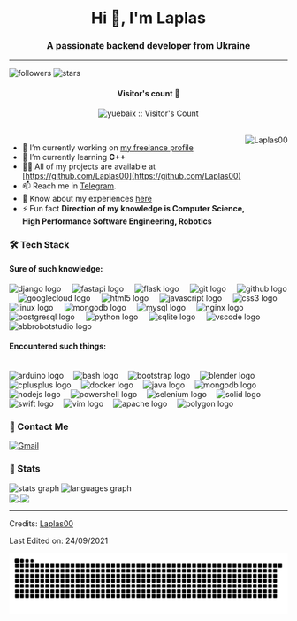 <h1 align="center">Hi 👋, I'm Laplas</h1>
<h3 align="center">A passionate backend developer from Ukraine</h3>

---

![followers](https://img.shields.io/github/followers/Laplas00?style=social)
![stars](https://img.shields.io/github/stars/Laplas00?style=social)

<h4 align="center">Visitor's count 👀</h4>
<p align="center"><img src="https://profile-counter.glitch.me/{Laplas00}/count.svg" alt="yuebaix :: Visitor's Count" /></p>
<br/>
<img align="right" height="220px" src="https://avatars.githubusercontent.com/u/61288992?v=4" alt="Laplas00" />

- 🔭 I’m currently working on [my freelance profile]()
- 🌱 I’m currently learning **C++**
- 👨‍💻 All of my projects are available at [https://github.com/Laplas00](https://github.com/Laplas00)
- 📫 Reach me in [Telegram]( **t.me/LaplasRouse**).
- 📄 Know about my experiences [here](https://res.cloudinary.com/upwork-fp/image/upload/v1744341886/profile/portfolio/1910484735327034230/ilkubi4dyk4mgkngsqnp.pdf)
- ⚡ Fun fact **Direction of my knowledge is Computer Science, High Performance Software Engineering, Robotics**

### 🛠 Tech Stack

#### Sure of such knowledge:

<div align="left">
  <img src="https://skillicons.dev/icons?i=django" height="40" alt="django logo"  />
  <img width="12" />
  <img src="https://skillicons.dev/icons?i=fastapi" height="40" alt="fastapi logo"  />
  <img width="12" />
  <img src="https://skillicons.dev/icons?i=flask" height="40" alt="flask logo"  />
  <img width="12" />
  <img src="https://skillicons.dev/icons?i=git" height="40" alt="git logo"  />
  <img width="12" />
  <img src="https://skillicons.dev/icons?i=github" height="40" alt="github logo"  />
  <img width="12" />
  <img src="https://skillicons.dev/icons?i=gcp" height="40" alt="googlecloud logo"  />
  <img width="12" />
  <img src="https://skillicons.dev/icons?i=html" height="40" alt="html5 logo"  />
  <img width="12" />
  <img src="https://skillicons.dev/icons?i=js" height="40" alt="javascript logo"  />
  <img width="12" />
  <img src="https://skillicons.dev/icons?i=css" height="40" alt="css3 logo"  />
  <img width="12" />
  <img src="https://skillicons.dev/icons?i=linux" height="40" alt="linux logo"  />
  <img width="12" />
  <img src="https://skillicons.dev/icons?i=mongodb" height="40" alt="mongodb logo"  />
  <img width="12" />
  <img src="https://skillicons.dev/icons?i=mysql" height="40" alt="mysql logo"  />
  <img width="12" />
  <img src="https://skillicons.dev/icons?i=nginx" height="40" alt="nginx logo"  />
  <img width="12" />
  <img src="https://skillicons.dev/icons?i=postgres" height="40" alt="postgresql logo"  />
  <img width="12" />
  <img src="https://skillicons.dev/icons?i=py" height="40" alt="python logo"  />
  <img width="12" />
  <img src="https://skillicons.dev/icons?i=sqlite" height="40" alt="sqlite logo"  />
  <img width="12" />
  <img src="https://skillicons.dev/icons?i=vscode" height="40" alt="vscode logo"  />
  <img width="12" />
  <img src="https://skillicons.dev/icons?i=bots" height="40" alt="abbrobotstudio logo"  />
</div>

#### Encountered such things:
<br clear="both">
<div align="left">
  <img src="https://cdn.jsdelivr.net/gh/devicons/devicon/icons/arduino/arduino-original.svg" height="40" alt="arduino logo"  />
  <img width="10" />
  <img src="https://skillicons.dev/icons?i=bash" height="40" alt="bash logo"  />
  <img width="10" />
  <img src="https://skillicons.dev/icons?i=bootstrap" height="40" alt="bootstrap logo"  />
  <img width="10" />
  <img src="https://skillicons.dev/icons?i=blender" height="40" alt="blender logo"  />
  <img width="10" />
  <img src="https://skillicons.dev/icons?i=cpp" height="40" alt="cplusplus logo"  />
  <img width="10" />
  <img src="https://skillicons.dev/icons?i=docker" height="40" alt="docker logo"  />
  <img width="10" />
  <img src="https://skillicons.dev/icons?i=java" height="40" alt="java logo"  />
  <img width="10" />
  <img src="https://skillicons.dev/icons?i=mongodb" height="40" alt="mongodb logo"  />
  <img width="10" />
  <img src="https://skillicons.dev/icons?i=nodejs" height="40" alt="nodejs logo"  />
  <img width="10" />
  <img src="https://skillicons.dev/icons?i=powershell" height="40" alt="powershell logo"  />
  <img width="10" />
  <img src="https://skillicons.dev/icons?i=selenium" height="40" alt="selenium logo"  />
  <img width="10" />
  <img src="https://skillicons.dev/icons?i=solidjs" height="40" alt="solid logo"  />
  <img width="10" />
  <img src="https://skillicons.dev/icons?i=swift" height="40" alt="swift logo"  />
  <img width="10" />
  <img src="https://skillicons.dev/icons?i=vim" height="40" alt="vim logo"  />
  <img width="10" />
  <img src="https://cdn.jsdelivr.net/gh/devicons/devicon/icons/apache/apache-original.svg" height="40" alt="apache logo"  />
  <img width="10" />
  <img src="https://cdn.jsdelivr.net/gh/devicons/devicon/icons/polygon/polygon-original.svg" height="40" alt="polygon logo"  />
</div>

### 💬 Contact Me

[![Gmail](https://img.shields.io/badge/-laplas.rouse@gmail.com-c14438?style=for-the-badge&logo=Gmail&logoColor=white)](mailto:laplas.rouse@gmail.com)

### 🚦 Stats


<div align="left">
  <img src="https://github-readme-stats.vercel.app/api?username=Laplas00&hide_title=true&hide_rank=false&show_icons=true&include_all_commits=true&count_private=true&disable_animations=true&theme=dark&locale=en&hide_border=true&order=1" height="150" alt="stats graph"  />
  <img src="https://github-readme-stats.vercel.app/api/top-langs?username=Laplas00&locale=en&hide_title=true&layout=compact&card_width=320&langs_count=6&theme=dark&hide_border=true&order=2" height="150" alt="languages graph"  />
</div>

<div>
  <a href="https://github.com/anuraghazra/convoychat">
  <img align="center" src="https://github-readme-stats.vercel.app/api/pin/?username=Laplas00&repo=WalletTester&theme=dark&hide_border=true&order=2" />
</a>
<a href="https://github.com/anuraghazra/convoychat">
  <img align="center" src="https://github-readme-stats.vercel.app/api/pin/?username=Laplas00&repo=WalletTester&theme=dark&hide_border=true&order=2" />
</a>
</div>

-----
Credits: [Laplas00](https://github.com/Laplas00)

Last Edited on: 24/09/2021


<img src="https://raw.githubusercontent.com/Laplas00/Laplas00/output/snake.svg" alt="Snake animation" />
